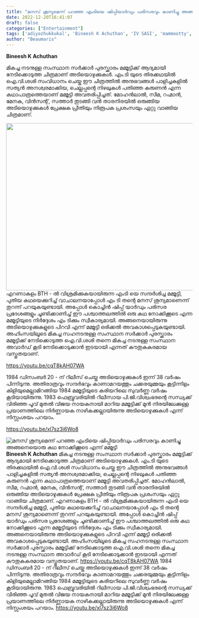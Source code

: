 ```yaml
---
title: "മനസ് ശൂന്യമെന്ന് പറഞ്ഞ എംടിയെ ഷിപ്പിയാർഡും പരിസരവും കാണിച്ചു അങ്ങനെയൊരു കഥ നോക്കിക്കൂടെ എന്ന് മമ്മൂട്ടി"
date: 2022-12-20T16:41:07
draft: false
categories: ["Entertainment"]
tags: ['adiyozhukkukal', 'Bineesh K Achuthan', 'IV SASI', 'mammootty', 'mohanlal', 'mt vasudevan nair']
author: "Beaumaris"
---
```


<strong>Bineesh K Achuthan </strong>

മികച്ച നടനുള്ള സംസ്ഥാന സർക്കാർ പുരസ്ക്കാരം മമ്മൂട്ടിക്ക് ആദ്യമായി നേടിക്കൊടുത്ത ചിത്രമാണ് അടിയൊഴുക്കുകൾ. എം.ടി യുടെ തിരക്കഥയിൽ ഐ.വി.ശശി സംവിധാനം ചെയ്ത ഈ ചിത്രത്തിൽ അനുഭവങ്ങൾ പാളിച്ചകളിൽ സത്യൻ അനശ്വരമാക്കിയ, ചെല്ലപ്പന്റെ നിഴലുകൾ പതിഞ്ഞ കരുണൻ എന്ന കഥാപാത്രത്തെയാണ് മമ്മൂട്ടി അവതരിപ്പിച്ചത്. മോഹൻലാൽ, സീമ, റഹ്മാൻ, മേനക, വിൻസന്റ്, സത്താർ തുടങ്ങി വൻ താരനിരയിൽ ഒരുങ്ങിയ അടിയൊഴുക്കുകൾ പ്രേക്ഷക പ്രീതിയും നിരൂപക പ്രശംസയും ഏറ്റു വാങ്ങിയ ചിത്രമാണ്.

<img class="size-large wp-image-367873 aligncenter" src="https://cdn.boolokam.com/articles/2022/12/fwfwffgggggg-1024x576.jpg" alt="" width="800" height="450" />എറണാകുളം BTH - ൽ വിശ്രമിക്കുകയായിരുന്ന എംടി യെ സന്ദർശിച്ച മമ്മൂട്ടി, പുതിയ കഥയെക്കുറിച്ച് വാചാലനയാപ്പോൾ എം ടി തന്റെ മനസ് ശൂന്യമാണെന്ന് തുറന്ന് പറയുകയുണ്ടായി. അപ്പോൾ കൊച്ചിൻ ഷിപ്പ് യാർഡും പരിസര പ്രദേശങ്ങളും ചൂണ്ടിക്കാണിച്ച് ഈ പശ്ചാത്തലത്തിൽ ഒരു കഥ നോക്കിക്കൂടെ എന്ന മമ്മൂട്ടിയുടെ നിർദ്ദേശം എം ടിക്കും സ്വീകാര്യമായി. അങ്ങനെയായിരുന്നു അടിയൊഴുക്കുകളുടെ പിറവി എന്ന് മമ്മൂട്ടി ഒരിക്കൽ അവകാശപ്പെടുകയുണ്ടായി. അഹിംസയിലൂടെ മികച്ച സഹനടനുള്ള സംസ്ഥാന സർക്കാർ പുരസ്ക്കാരം മമ്മൂട്ടിക്ക് നേടിക്കൊടുത്ത ഐ.വി.ശശി തന്നെ മികച്ച നടനുള്ള സംസ്ഥാന അവാർഡ് കൂടി നേടിക്കൊടുക്കാൻ ഇടയായി എന്നത് കൗതുകകരമായ വസ്തുതയാണ്.

https://youtu.be/cqT8kAH07WA

1984 ഡിസംബർ 20 - ന് റിലീസ് ചെയ്ത അടിയൊഴുക്കുകൾ ഇന്ന് 38 വർഷം പിന്നിടുന്നു. അതിരാത്രവും സന്ദർഭവും കാണാമറയത്തും ചക്കരയുമ്മയും കൂട്ടിന്നിളം കിളിയുമെല്ലാമിറങ്ങിയ 1984 മമ്മൂട്ടിയുടെ കരിയറിലെ സുവർണ്ണ വർഷം കൂടിയായിരുന്നു. 1983 ഫെബ്രുവരിയിൽ റിലീസായ പി.ജി.വിശ്വംഭരന്റെ സന്ധ്യക്ക് വിരിഞ്ഞ പൂവ് മുതൽ വിജയ നായകനായി മാറിയ മമ്മൂട്ടിക്ക് മുൻ നിരയിലേക്കുള്ള പ്രയാണത്തിലെ നിർണ്ണായക നാഴികക്കല്ലായിരുന്നു അടിയൊഴുക്കുകൾ എന്ന് നിസ്സംശയം പറയാം.

https://youtu.be/xl7sz3i6Wo8


![മനസ് ശൂന്യമെന്ന് പറഞ്ഞ എംടിയെ ഷിപ്പിയാർഡും പരിസരവും കാണിച്ചു അങ്ങനെയൊരു കഥ നോക്കിക്കൂടെ എന്ന് മമ്മൂട്ടി](https://cdn.boolokam.com/articles/2022/12/fwfwffgggggg-1024x576.jpg)**Bineesh K Achuthan** മികച്ച നടനുള്ള സംസ്ഥാന സർക്കാർ പുരസ്ക്കാരം മമ്മൂട്ടിക്ക് ആദ്യമായി നേടിക്കൊടുത്ത ചിത്രമാണ് അടിയൊഴുക്കുകൾ. എം.ടി യുടെ തിരക്കഥയിൽ ഐ.വി.ശശി സംവിധാനം ചെയ്ത ഈ ചിത്രത്തിൽ അനുഭവങ്ങൾ പാളിച്ചകളിൽ സത്യൻ അനശ്വരമാക്കിയ, ചെല്ലപ്പന്റെ നിഴലുകൾ പതിഞ്ഞ കരുണൻ എന്ന കഥാപാത്രത്തെയാണ് മമ്മൂട്ടി അവതരിപ്പിച്ചത്. മോഹൻലാൽ, സീമ, റഹ്മാൻ, മേനക, വിൻസന്റ്, സത്താർ തുടങ്ങി വൻ താരനിരയിൽ ഒരുങ്ങിയ അടിയൊഴുക്കുകൾ പ്രേക്ഷക പ്രീതിയും നിരൂപക പ്രശംസയും ഏറ്റു വാങ്ങിയ ചിത്രമാണ്. എറണാകുളം BTH - ൽ വിശ്രമിക്കുകയായിരുന്ന എംടി യെ സന്ദർശിച്ച മമ്മൂട്ടി, പുതിയ കഥയെക്കുറിച്ച് വാചാലനയാപ്പോൾ എം ടി തന്റെ മനസ് ശൂന്യമാണെന്ന് തുറന്ന് പറയുകയുണ്ടായി. അപ്പോൾ കൊച്ചിൻ ഷിപ്പ് യാർഡും പരിസര പ്രദേശങ്ങളും ചൂണ്ടിക്കാണിച്ച് ഈ പശ്ചാത്തലത്തിൽ ഒരു കഥ നോക്കിക്കൂടെ എന്ന മമ്മൂട്ടിയുടെ നിർദ്ദേശം എം ടിക്കും സ്വീകാര്യമായി. അങ്ങനെയായിരുന്നു അടിയൊഴുക്കുകളുടെ പിറവി എന്ന് മമ്മൂട്ടി ഒരിക്കൽ അവകാശപ്പെടുകയുണ്ടായി. അഹിംസയിലൂടെ മികച്ച സഹനടനുള്ള സംസ്ഥാന സർക്കാർ പുരസ്ക്കാരം മമ്മൂട്ടിക്ക് നേടിക്കൊടുത്ത ഐ.വി.ശശി തന്നെ മികച്ച നടനുള്ള സംസ്ഥാന അവാർഡ് കൂടി നേടിക്കൊടുക്കാൻ ഇടയായി എന്നത് കൗതുകകരമായ വസ്തുതയാണ്. https://youtu.be/cqT8kAH07WA 1984 ഡിസംബർ 20 - ന് റിലീസ് ചെയ്ത അടിയൊഴുക്കുകൾ ഇന്ന് 38 വർഷം പിന്നിടുന്നു. അതിരാത്രവും സന്ദർഭവും കാണാമറയത്തും ചക്കരയുമ്മയും കൂട്ടിന്നിളം കിളിയുമെല്ലാമിറങ്ങിയ 1984 മമ്മൂട്ടിയുടെ കരിയറിലെ സുവർണ്ണ വർഷം കൂടിയായിരുന്നു. 1983 ഫെബ്രുവരിയിൽ റിലീസായ പി.ജി.വിശ്വംഭരന്റെ സന്ധ്യക്ക് വിരിഞ്ഞ പൂവ് മുതൽ വിജയ നായകനായി മാറിയ മമ്മൂട്ടിക്ക് മുൻ നിരയിലേക്കുള്ള പ്രയാണത്തിലെ നിർണ്ണായക നാഴികക്കല്ലായിരുന്നു അടിയൊഴുക്കുകൾ എന്ന് നിസ്സംശയം പറയാം. https://youtu.be/xl7sz3i6Wo8
